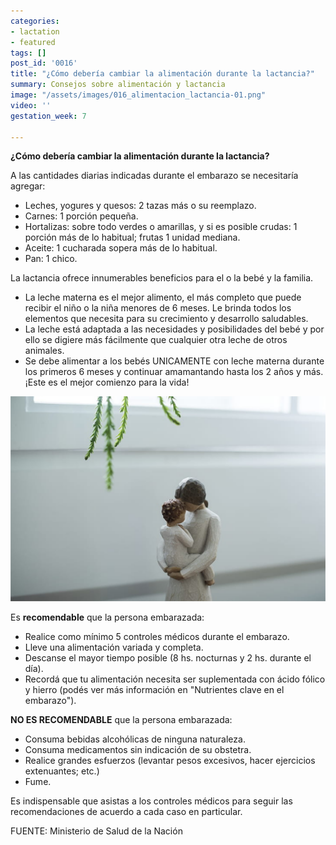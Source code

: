 ```yaml
---
categories:
- lactation
- featured
tags: []
post_id: '0016'
title: "¿Cómo debería cambiar la alimentación durante la lactancia?"
summary: Consejos sobre alimentación y lactancia
image: "/assets/images/016_alimentacion_lactancia-01.png"
video: ''
gestation_week: 7

---
```

**¿Cómo debería cambiar la alimentación durante la lactancia?**

A las cantidades diarias indicadas durante el embarazo se necesitaría agregar:

* Leches, yogures y quesos: 2 tazas más o su reemplazo.
* Carnes: 1 porción pequeña.
* Hortalizas: sobre todo verdes o amarillas, y si es posible crudas: 1 porción más de lo habitual; frutas 1 unidad mediana.
* Aceite: 1 cucharada sopera más de lo habitual.
* Pan: 1 chico.

La lactancia ofrece innumerables beneficios para el o la bebé y la familia.

* La leche materna es el mejor alimento, el más completo que puede recibir el niño o la niña menores de 6 meses. Le brinda todos los elementos que necesita para su crecimiento y desarrollo saludables.
* La leche está adaptada a las necesidades y posibilidades del bebé y por ello se digiere más fácilmente que cualquier otra leche de otros animales.
* Se debe alimentar a los bebés UNICAMENTE con leche materna durante los primeros 6 meses y continuar amamantando hasta los 2 años y más. ¡Este es el mejor comienzo para la vida!

![](/assets/images/image907.png)

Es **recomendable** que la persona embarazada:

* Realice como mínimo 5 controles médicos durante el embarazo.
* Lleve una alimentación variada y completa.
* Descanse el mayor tiempo posible (8 hs. nocturnas y 2 hs. durante el día).
* Recordá que tu alimentación necesita ser suplementada con ácido fólico y hierro (podés ver más información en "Nutrientes clave en el embarazo").

**NO ES RECOMENDABLE** que la persona embarazada:

* Consuma bebidas alcohólicas de ninguna naturaleza.
* Consuma medicamentos sin indicación de su obstetra.
* Realice grandes esfuerzos (levantar pesos excesivos, hacer ejercicios extenuantes; etc.)
* Fume.

Es indispensable que asistas a los controles médicos para seguir las recomendaciones de acuerdo a cada caso en particular.

FUENTE: Ministerio de Salud de la Nación